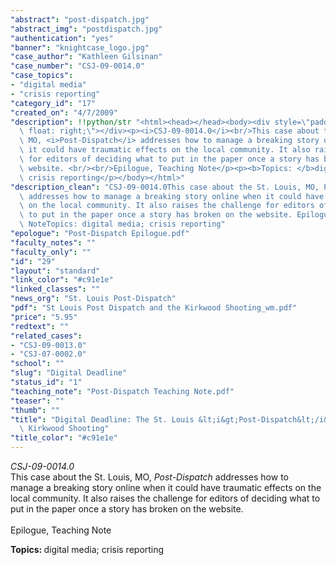 ```yaml
---
"abstract": "post-dispatch.jpg"
"abstract_img": "postdispatch.jpg"
"authentication": "yes"
"banner": "knightcase_logo.jpg"
"case_author": "Kathleen Gilsinan"
"case_number": "CSJ-09-0014.0"
"case_topics":
- "digital media"
- "crisis reporting"
"category_id": "17"
"created_on": "4/7/2009"
"description": !!python/str "<html><head></head><body><div style=\"padding: 10px;\
  \ float: right;\"></div><p><i>CSJ-09-0014.0</i><br/>This case about the St. Louis,\
  \ MO, <i>Post-Dispatch</i> addresses how to manage a breaking story online when\
  \ it could have traumatic effects on the local community. It also raises the challenge\
  \ for editors of deciding what to put in the paper once a story has broken on the\
  \ website. <br/><br/>Epilogue, Teaching Note</p><p><b>Topics: </b>digital media;\
  \ crisis reporting</p></body></html>"
"description_clean": "CSJ-09-0014.0This case about the St. Louis, MO, Post-Dispatch\
  \ addresses how to manage a breaking story online when it could have traumatic effects\
  \ on the local community. It also raises the challenge for editors of deciding what\
  \ to put in the paper once a story has broken on the website. Epilogue, Teaching\
  \ NoteTopics: digital media; crisis reporting"
"epologue": "Post-Dispatch Epilogue.pdf"
"faculty_notes": ""
"faculty_only": ""
"id": "29"
"layout": "standard"
"link_color": "#c91e1e"
"linked_classes": ""
"news_org": "St. Louis Post-Dispatch"
"pdf": "St Louis Post Dispatch and the Kirkwood Shooting_wm.pdf"
"price": "5.95"
"redtext": ""
"related_cases":
- "CSJ-09-0013.0"
- "CSJ-07-0002.0"
"school": ""
"slug": "Digital Deadline"
"status_id": "1"
"teaching_note": "Post-Dispatch Teaching Note.pdf"
"teaser": ""
"thumb": ""
"title": "Digital Deadline: The St. Louis &lt;i&gt;Post-Dispatch&lt;/i&gt; and the\
  \ Kirkwood Shooting"
"title_color": "#c91e1e"
---
```

<html><head></head><body><div style="padding: 10px; float: right;"></div><p><i>CSJ-09-0014.0</i><br/>This case about the St. Louis, MO, <i>Post-Dispatch</i> addresses how to manage a breaking story online when it could have traumatic effects on the local community. It also raises the challenge for editors of deciding what to put in the paper once a story has broken on the website. <br/><br/>Epilogue, Teaching Note</p><p><b>Topics: </b>digital media; crisis reporting</p></body></html>
